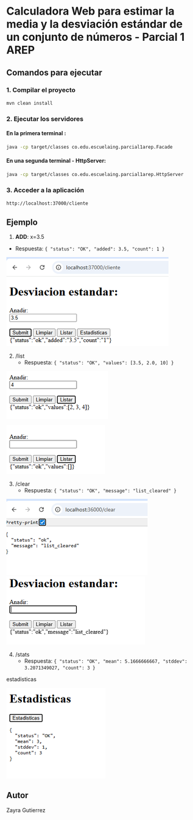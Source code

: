 # Calculadora Web para estimar la media y la desviación estándar de un conjunto de números  - Parcial 1 AREP


## Comandos para ejecutar

### 1. Compilar el proyecto
```bash
mvn clean install
```

### 2. Ejecutar los servidores

#### En la primera terminal :
```bash
java -cp target/classes co.edu.escuelaing.parcial1arep.Facade
```

#### En una segunda terminal - HttpServer:
```bash
java -cp target/classes co.edu.escuelaing.parcial1arep.HttpServer
```

### 3. Acceder a la aplicación

```
http://localhost:37000/cliente
```


## Ejemplo
1. **ADD**: x=3.5   
- Respuesta: `{
  "status": "OK",
  "added": 3.5,
  "count": 1
}`

![alt text](image.png)

2. /list
   - Respuesta: `{
  "status": "OK",
  "values": [3.5, 2.0, 10]
}`

![alt text](image-3.png)

![alt text](image-6.png)

3. /clear
   - Respuesta: `{
  "status": "OK",
  "message": "list_cleared"
}`

![alt text](image-1.png)
![alt text](image-5.png)

4. /stats
   - Respuesta: `{
  "status": "OK",
  "mean": 5.1666666667,
  "stddev": 3.2071349027,
  "count": 3
}`

estadisticas


![alt text](image-4.png)

## Autor
Zayra Gutierrez
